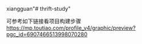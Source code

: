 xiangguan"# thrift-study" 

可参考如下链接看项目构建步骤
https://mp.toutiao.com/profile_v4/graphic/preview?pgc_id=6907466513998070280
